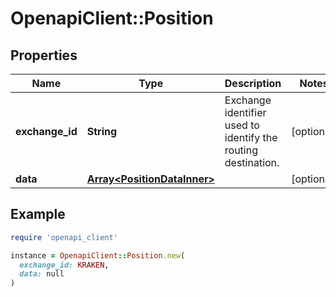 # OpenapiClient::Position

## Properties

| Name | Type | Description | Notes |
| ---- | ---- | ----------- | ----- |
| **exchange_id** | **String** | Exchange identifier used to identify the routing destination. | [optional] |
| **data** | [**Array&lt;PositionDataInner&gt;**](PositionDataInner.md) |  | [optional] |

## Example

```ruby
require 'openapi_client'

instance = OpenapiClient::Position.new(
  exchange_id: KRAKEN,
  data: null
)
```

